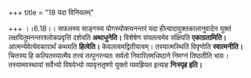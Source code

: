 +++
title = "18 यदा विनियतम्"

+++
।।6.18।। सफलस्य साङ्गस्य योगस्योक्त्यनन्तरं यदा हीत्यादावुक्तकालानुवादेन
युक्तं लक्षयितुमनन्तरश्लोकप्रवृत्तिं दर्शयति **अथाधुनेति।** विशेषेण
संयतत्वमेव संक्षिपति **एकाग्रतामिति।** आत्मन्येवेत्येवकारार्थं कथयति
**हित्वेति।** केवलत्वमद्वितीयत्वम्। तस्यात्मस्थितिं विवृणोति
**स्वात्मनीति।** चित्तस्य हि कल्पितस्यात्मैव तत्त्वं तत्पुनरन्यतः सर्वतो
निवारितमधिष्ठाने निमग्नं तिष्ठतीति भावः। तस्यामवस्थायां सर्वेभ्यो
विषयेभ्यो व्यावृत्ततृष्णो युक्तो व्यवह्रियत इत्याह **निःस्पृह इति।**
